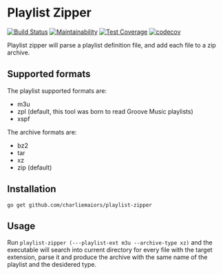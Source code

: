 # Playlist Zipper

[![Build Status](https://travis-ci.org/charliemaiors/playlist-zipper.svg?branch=master)](https://travis-ci.org/charliemaiors/playlist-zipper)
[![Maintainability](https://api.codeclimate.com/v1/badges/27b04bc52c80354a96f3/maintainability)](https://codeclimate.com/github/charliemaiors/playlist-zipper/maintainability)
[![Test Coverage](https://api.codeclimate.com/v1/badges/27b04bc52c80354a96f3/test_coverage)](https://codeclimate.com/github/charliemaiors/playlist-zipper/test_coverage)
[![codecov](https://codecov.io/gh/charliemaiors/playlist-zipper/branch/master/graph/badge.svg)](https://codecov.io/gh/charliemaiors/playlist-zipper)


Playlist zipper will parse a playlist definition file, and add each file to a zip archive.

## Supported formats

The playlist supported formats are:

* m3u
* zpl (default, this tool was born to read Groove Music playlists)
* xspf

The archive formats are:

* bz2
* tar
* xz
* zip (default)

## Installation

```go get github.com/charliemaiors/playlist-zipper```

## Usage

Run ```playlist-zipper (---playlist-ext m3u --archive-type xz)``` and the executable will search into current directory for every file with the target extension, parse it and produce the archive with the same name of the playlist and the desidered type.